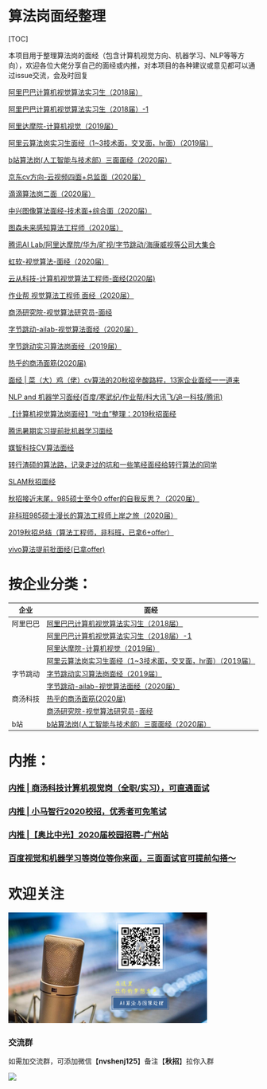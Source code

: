 # 算法岗面经整理

[TOC]

本项目用于整理算法岗的面经（包含计算机视觉方向、机器学习、NLP等等方向），欢迎各位大佬分享自己的面经或内推，对本项目的各种建议或意见都可以通过issue交流，会及时回复

[阿里巴巴计算机视觉算法实习生（2018届）](https://github.com/DWCTOD/interview/blob/master/detail/%E9%98%BF%E9%87%8C%E5%B7%B4%E5%B7%B4%E8%AE%A1%E7%AE%97%E6%9C%BA%E8%A7%86%E8%A7%89%E7%AE%97%E6%B3%95%E5%AE%9E%E4%B9%A0%E7%94%9F%EF%BC%882018%E5%B1%8A%EF%BC%89.md)

[阿里巴巴计算机视觉算法实习生（2018届）-1](https://github.com/DWCTOD/interview/blob/master/detail/%E9%98%BF%E9%87%8C%E5%B7%B4%E5%B7%B4%E8%AE%A1%E7%AE%97%E6%9C%BA%E8%A7%86%E8%A7%89%E7%AE%97%E6%B3%95%E5%AE%9E%E4%B9%A0%E7%94%9F%EF%BC%882018%E5%B1%8A%EF%BC%89-1.md)

[阿里达摩院-计算机视觉（2019届）](https://github.com/DWCTOD/interview/blob/master/detail/%E9%98%BF%E9%87%8C%E8%BE%BE%E6%91%A9%E9%99%A2-%E8%AE%A1%E7%AE%97%E6%9C%BA%E8%A7%86%E8%A7%89%EF%BC%882019%E5%B1%8A%EF%BC%89.md)

[阿里云算法岗实习生面经（1~3技术面，交叉面，hr面）（2019届）](https://github.com/DWCTOD/interview/blob/master/detail/%E9%98%BF%E9%87%8C%E4%BA%91%E7%AE%97%E6%B3%95%E5%B2%97%E9%9D%A2%E7%BB%8F%EF%BC%881~3%E6%8A%80%E6%9C%AF%E9%9D%A2%EF%BC%8C%E4%BA%A4%E5%8F%89%E9%9D%A2%EF%BC%8Chr%E9%9D%A2%EF%BC%89%EF%BC%882019%E5%B1%8A%EF%BC%89.md)

[b站算法岗(人工智能与技术部）三面面经（2020届）](https://github.com/DWCTOD/interview/blob/master/detail/b%E7%AB%99%E7%AE%97%E6%B3%95%E5%B2%97-%E4%BA%BA%E5%B7%A5%E6%99%BA%E8%83%BD%E4%B8%8E%E6%8A%80%E6%9C%AF%E9%83%A8%E4%B8%89%E9%9D%A2%E9%9D%A2%E7%BB%8F%EF%BC%882020%E5%B1%8A%EF%BC%89.md)

[京东cv方向-云视频四面+总监面（2020届）](https://github.com/DWCTOD/interview/blob/master/detail/%E4%BA%AC%E4%B8%9C20%E6%A0%A1%E6%8B%9Bcv%E6%96%B9%E5%90%91-%E4%BA%91%E8%A7%86%E9%A2%91%E3%80%90%E5%9B%9B%E9%9D%A2%2B%E6%80%BB%E7%9B%91%E9%9D%A2%E3%80%91%EF%BC%882020%E5%B1%8A%EF%BC%89.md)

[滴滴算法岗二面（2020届）](https://github.com/DWCTOD/interview/blob/master/detail/%E6%BB%B4%E6%BB%B420%E6%A0%A1%E6%8B%9B%E7%AE%97%E6%B3%95%E5%B2%97%E3%80%90%E4%BA%8C%E9%9D%A2%E3%80%91.md)

[中兴图像算法面经-技术面+综合面（2020届）](https://github.com/DWCTOD/interview/blob/master/detail/%E4%B8%AD%E5%85%B420%E6%A0%A1%E6%8B%9B%E5%9B%BE%E5%83%8F%E7%AE%97%E6%B3%95%E9%9D%A2%E7%BB%8F%E3%80%90%E6%8A%80%E6%9C%AF%E9%9D%A2%2B%E7%BB%BC%E5%90%88%E9%9D%A2%E3%80%91.md)

[图森未来感知算法工程师（2020届）](https://github.com/DWCTOD/interview/blob/master/detail/%E5%9B%BE%E6%A3%AE%E6%9C%AA%E6%9D%A5-%E6%84%9F%E7%9F%A5%E7%AE%97%E6%B3%95%E5%B7%A5%E7%A8%8B%E5%B8%88%E9%9D%A2%E7%BB%8F%EF%BC%882020%E5%B1%8A%EF%BC%89.md)

[腾讯AI Lab/阿里达摩院/华为/旷视/字节跳动/海康威视等公司大集合](https://github.com/DWCTOD/interview/blob/master/detail/%E8%85%BE%E8%AE%AFAI%20Lab%E9%98%BF%E9%87%8C%E8%BE%BE%E6%91%A9%E9%99%A2%E5%8D%8E%E4%B8%BA%E6%97%B7%E8%A7%86%E5%AD%97%E8%8A%82%E8%B7%B3%E5%8A%A8%E6%B5%B7%E5%BA%B7%E5%A8%81%E8%A7%86%E7%AD%89%E5%85%AC%E5%8F%B8%E5%A4%A7%E9%9B%86%E5%90%88%EF%BC%882020%E5%B1%8A%EF%BC%89.md)

[虹软-视觉算法-面经（2020届）](https://github.com/DWCTOD/interview/blob/master/detail/%E8%99%B9%E8%BD%AF-%E8%A7%86%E8%A7%89%E7%AE%97%E6%B3%95-%E9%9D%A2%E7%BB%8F%EF%BC%882020%E5%B1%8A%EF%BC%89.md)

[云从科技-计算机视觉算法工程师-面经(2020届)](https://github.com/DWCTOD/interview/blob/master/detail/%E4%BA%91%E4%BB%8E%E7%A7%91%E6%8A%80-%E8%AE%A1%E7%AE%97%E6%9C%BA%E8%A7%86%E8%A7%89%E7%AE%97%E6%B3%95%E5%B7%A5%E7%A8%8B%E5%B8%88-%E9%9D%A2%E7%BB%8F%EF%BC%882020%E5%B1%8A%EF%BC%89.md)

[作业帮 视觉算法工程师 面经（2020届）](https://github.com/DWCTOD/interview/blob/master/detail/%E4%BD%9C%E4%B8%9A%E5%B8%AE%20%E8%A7%86%E8%A7%89%E7%AE%97%E6%B3%95%E5%B7%A5%E7%A8%8B%E5%B8%88%20%E9%9D%A2%E7%BB%8F%EF%BC%882020%E5%B1%8A%EF%BC%89.md)

[商汤研究院-视觉算法研究员-面经](https://github.com/DWCTOD/interview/blob/master/detail/%E5%95%86%E6%B1%A4%E7%A0%94%E7%A9%B6%E9%99%A2-%E8%A7%86%E8%A7%89%E7%AE%97%E6%B3%95%E7%A0%94%E7%A9%B6%E5%91%98-%E9%9D%A2%E7%BB%8F%EF%BC%882020%E5%B1%8A%EF%BC%89.md)

[字节跳动-ailab-视觉算法面经（2020届）](https://github.com/DWCTOD/interview/blob/master/detail/%E5%AD%97%E8%8A%82%E8%B7%B3%E5%8A%A8-ailab-%E8%A7%86%E8%A7%89%E7%AE%97%E6%B3%95%E9%9D%A2%E7%BB%8F%EF%BC%882020%E5%B1%8A%EF%BC%89.md)

[字节跳动实习算法岗面经（2019届）](https://github.com/DWCTOD/interview/blob/master/detail/%E5%AD%97%E8%8A%82%E8%B7%B3%E5%8A%A8%E7%AE%97%E6%B3%95%E5%B2%97%E5%AE%9E%E4%B9%A0%E9%9D%A2%E7%BB%8F%EF%BC%882019%E5%B1%8A%EF%BC%89.md)

[热乎的商汤面筋(2020届)](https://github.com/DWCTOD/interview/blob/master/detail/%E7%83%AD%E4%B9%8E%E7%9A%84%E5%95%86%E6%B1%A4%E9%9D%A2%E7%AD%8B%EF%BC%8C%E5%A4%A7%E5%AE%B6%E4%B8%8D%E6%9D%A5%E4%B8%80%E7%A2%97%EF%BC%9F.md)

[面经 | 菜（大）鸡（佬）cv算法的20秋招辛酸路程，13家企业面经一一道来](https://github.com/DWCTOD/interview/blob/master/detail/%E8%8F%9C%EF%BC%88%E5%A4%A7%EF%BC%89%E9%B8%A1%EF%BC%88%E4%BD%AC%EF%BC%89cv%E7%AE%97%E6%B3%95%E7%9A%8420%E7%A7%8B%E6%8B%9B%E8%BE%9B%E9%85%B8%E8%B7%AF%E7%A8%8B%EF%BC%8C13%E5%AE%B6%E4%BC%81%E4%B8%9A%E9%9D%A2%E7%BB%8F%E4%B8%80%E4%B8%80%E9%81%93%E6%9D%A5.md)

[NLP and 机器学习面经(百度/寒武纪/作业帮/科大讯飞/追一科技/腾讯)](https://github.com/DWCTOD/interview/blob/master/detail/NLP%20and%20%E6%9C%BA%E5%99%A8%E5%AD%A6%E4%B9%A0%E9%9D%A2%E7%BB%8F%EF%BC%8C%E5%9B%9E%E9%A6%88%E7%89%9B%E5%AE%A2.md)

[【计算机视觉算法岗面经】“吐血”整理：2019秋招面经](https://github.com/DWCTOD/interview/blob/master/detail/%E3%80%90%E8%AE%A1%E7%AE%97%E6%9C%BA%E8%A7%86%E8%A7%89%E7%AE%97%E6%B3%95%E5%B2%97%E9%9D%A2%E7%BB%8F%E3%80%91%E2%80%9C%E5%90%90%E8%A1%80%E2%80%9D%E6%95%B4%E7%90%86%EF%BC%9A2019%E7%A7%8B%E6%8B%9B%E9%9D%A2%E7%BB%8F.md)

[腾讯暑期实习提前批机器学习面经](https://github.com/DWCTOD/interview/blob/master/detail/%E8%85%BE%E8%AE%AF%E6%9A%91%E6%9C%9F%E5%AE%9E%E4%B9%A0%E6%8F%90%E5%89%8D%E6%89%B9%E6%9C%BA%E5%99%A8%E5%AD%A6%E4%B9%A0%E9%9D%A2%E7%BB%8F.md)

[媒智科技CV算法面经](https://github.com/DWCTOD/interview/blob/master/detail/%E5%AA%92%E6%99%BA%E7%A7%91%E6%8A%80CV%E7%AE%97%E6%B3%95%E9%9D%A2%E7%BB%8F.md)

[转行渣硕的算法路，记录走过的坑和一些笔经面经给转行算法的同学](https://github.com/DWCTOD/interview/blob/master/detail/%E8%BD%AC%E8%A1%8C%E6%B8%A3%E7%A1%95%E7%9A%84%E7%AE%97%E6%B3%95%E8%B7%AF%EF%BC%8C%E8%AE%B0%E5%BD%95%E8%B5%B0%E8%BF%87%E7%9A%84%E5%9D%91%E5%92%8C%E4%B8%80%E4%BA%9B%E7%AC%94%E7%BB%8F%E9%9D%A2%E7%BB%8F%E7%BB%99%E8%BD%AC%E8%A1%8C%E7%AE%97%E6%B3%95%E7%9A%84%E5%90%8C%E5%AD%A6%EF%BC%882020%E5%B1%8A%EF%BC%89.md)

[SLAM秋招面经](https://github.com/DWCTOD/interview/blob/master/detail/SLAM%E7%A7%8B%E6%8B%9B%E9%9D%A2%E7%BB%8F%EF%BC%882020%E5%B1%8A%EF%BC%89.md)

[秋招接近末尾，985硕士至今0 offer的自我反思？（2020届）](https://github.com/DWCTOD/interview/blob/master/detail/%E7%A7%8B%E6%8B%9B%E6%8E%A5%E8%BF%91%E6%9C%AB%E5%B0%BE%EF%BC%8C985%E7%A1%95%E5%A3%AB%E8%87%B3%E4%BB%8A0%20offer%E7%9A%84%E8%87%AA%E6%88%91%E5%8F%8D%E6%80%9D%EF%BC%9F%EF%BC%882020%E5%B1%8A%EF%BC%89.md)

[非科班985硕士漫长的算法工程师上岸之旅（2020届）](https://github.com/DWCTOD/interview/blob/master/detail/%E9%9D%9E%E7%A7%91%E7%8F%AD985%E7%A1%95%E5%A3%AB%E6%BC%AB%E9%95%BF%E7%9A%84%E7%AE%97%E6%B3%95%E5%B7%A5%E7%A8%8B%E5%B8%88%E4%B8%8A%E5%B2%B8%E4%B9%8B%E6%97%85%EF%BC%882020%E5%B1%8A%EF%BC%89.md)

[2019秋招总结（算法工程师，非科班，已拿6+offer）](https://github.com/DWCTOD/interview/blob/master/detail/2019%E7%A7%8B%E6%8B%9B%E6%80%BB%E7%BB%93%EF%BC%88%E7%AE%97%E6%B3%95%E5%B7%A5%E7%A8%8B%E5%B8%88%EF%BC%8C%E9%9D%9E%E7%A7%91%E7%8F%AD%EF%BC%8C%E5%B7%B2%E6%8B%BF6%2Boffer%EF%BC%89%20.md)

[vivo算法提前批面经(已拿offer)](https://github.com/DWCTOD/interview/blob/master/detail/vivo%E7%AE%97%E6%B3%95%E6%8F%90%E5%89%8D%E6%89%B9%E9%9D%A2%E7%BB%8F(%E5%B7%B2%E6%8B%BFoffer).md)

# 按企业分类：

| 企业     | 面经                                                         |
| -------- | ------------------------------------------------------------ |
| 阿里巴巴 | [阿里巴巴计算机视觉算法实习生（2018届）](https://github.com/DWCTOD/interview/blob/master/detail/%E9%98%BF%E9%87%8C%E5%B7%B4%E5%B7%B4%E8%AE%A1%E7%AE%97%E6%9C%BA%E8%A7%86%E8%A7%89%E7%AE%97%E6%B3%95%E5%AE%9E%E4%B9%A0%E7%94%9F%EF%BC%882018%E5%B1%8A%EF%BC%89.md) |
|          | [阿里巴巴计算机视觉算法实习生（2018届）-1](https://github.com/DWCTOD/interview/blob/master/detail/%E9%98%BF%E9%87%8C%E5%B7%B4%E5%B7%B4%E8%AE%A1%E7%AE%97%E6%9C%BA%E8%A7%86%E8%A7%89%E7%AE%97%E6%B3%95%E5%AE%9E%E4%B9%A0%E7%94%9F%EF%BC%882018%E5%B1%8A%EF%BC%89-1.md) |
|          | [阿里达摩院-计算机视觉（2019届）](https://github.com/DWCTOD/interview/blob/master/detail/%E9%98%BF%E9%87%8C%E8%BE%BE%E6%91%A9%E9%99%A2-%E8%AE%A1%E7%AE%97%E6%9C%BA%E8%A7%86%E8%A7%89%EF%BC%882019%E5%B1%8A%EF%BC%89.md) |
|          | [阿里云算法岗实习生面经（1~3技术面，交叉面，hr面）（2019届）](https://github.com/DWCTOD/interview/blob/master/detail/%E9%98%BF%E9%87%8C%E4%BA%91%E7%AE%97%E6%B3%95%E5%B2%97%E9%9D%A2%E7%BB%8F%EF%BC%881~3%E6%8A%80%E6%9C%AF%E9%9D%A2%EF%BC%8C%E4%BA%A4%E5%8F%89%E9%9D%A2%EF%BC%8Chr%E9%9D%A2%EF%BC%89%EF%BC%882019%E5%B1%8A%EF%BC%89.md) |
| 字节跳动 | [字节跳动实习算法岗面经（2019届）](https://github.com/DWCTOD/interview/blob/master/detail/%E5%AD%97%E8%8A%82%E8%B7%B3%E5%8A%A8%E7%AE%97%E6%B3%95%E5%B2%97%E5%AE%9E%E4%B9%A0%E9%9D%A2%E7%BB%8F%EF%BC%882019%E5%B1%8A%EF%BC%89.md) |
|          | [字节跳动-ailab-视觉算法面经（2020届）](https://github.com/DWCTOD/interview/blob/master/detail/%E5%AD%97%E8%8A%82%E8%B7%B3%E5%8A%A8-ailab-%E8%A7%86%E8%A7%89%E7%AE%97%E6%B3%95%E9%9D%A2%E7%BB%8F%EF%BC%882020%E5%B1%8A%EF%BC%89.md) |
| 商汤科技 | [热乎的商汤面筋(2020届)](https://github.com/DWCTOD/interview/blob/master/detail/%E7%83%AD%E4%B9%8E%E7%9A%84%E5%95%86%E6%B1%A4%E9%9D%A2%E7%AD%8B%EF%BC%8C%E5%A4%A7%E5%AE%B6%E4%B8%8D%E6%9D%A5%E4%B8%80%E7%A2%97%EF%BC%9F.md) |
|          | [商汤研究院-视觉算法研究员-面经](https://github.com/DWCTOD/interview/blob/master/detail/%E5%95%86%E6%B1%A4%E7%A0%94%E7%A9%B6%E9%99%A2-%E8%A7%86%E8%A7%89%E7%AE%97%E6%B3%95%E7%A0%94%E7%A9%B6%E5%91%98-%E9%9D%A2%E7%BB%8F%EF%BC%882020%E5%B1%8A%EF%BC%89.md) |
| b站      | [b站算法岗(人工智能与技术部）三面面经（2020届）](https://github.com/DWCTOD/interview/blob/master/detail/b%E7%AB%99%E7%AE%97%E6%B3%95%E5%B2%97-%E4%BA%BA%E5%B7%A5%E6%99%BA%E8%83%BD%E4%B8%8E%E6%8A%80%E6%9C%AF%E9%83%A8%E4%B8%89%E9%9D%A2%E9%9D%A2%E7%BB%8F%EF%BC%882020%E5%B1%8A%EF%BC%89.md) |



# 内推：

### [内推 | 商汤科技计算机视觉岗（全职/实习），可直通面试](https://mp.weixin.qq.com/s?__biz=MzU4NTY4Mzg1Mw==&mid=2247485715&idx=3&sn=d78c76515764bd50d366ef58f4fb5789&chksm=fd878ff1caf006e7c06e2d82d4448442b45dff080cdfbe27e3261db1dd625cc5f0f63a87ba80&scene=27#wechat_redirect)

### [内推 | 小马智行2020校招，优秀者可免笔试](https://mp.weixin.qq.com/s?__biz=MzU4NTY4Mzg1Mw==&mid=2247485707&idx=2&sn=726c645a69048fb45b958f94577b10c1&chksm=fd878fe9caf006ff32f7180c0158d58e30e797a20c4947f987e7701759864ceb3065f150b114&scene=27#wechat_redirect)

### [内推 |【奥比中光】2020届校园招聘-广州站](https://mp.weixin.qq.com/s?__biz=MzU4NTY4Mzg1Mw==&mid=2247485554&idx=3&sn=4f39fffb01c003f0509321dc63ce507e&chksm=fd878e90caf00786e386f9f5dc5e6791f92c0b26cc7e8a825a025f3b816c674920490f81d609&token=1942161714&lang=zh_CN#rd)

### [百度视觉和机器学习等岗位等你来面，三面面试官可提前勾搭～](https://mp.weixin.qq.com/s?__biz=MzU4NTY4Mzg1Mw==&mid=2247485554&idx=2&sn=0587b6b9a01c1853516304aa323a279b&chksm=fd878e90caf00786b6590db545bd83e0f291ffa06493d113966931674b8623ebe2a57a7ebe00&token=1942161714&lang=zh_CN#rd)



# 欢迎关注

<img src="./detail/AI_study.jpg" width=400>

### 交流群

如需加交流群，可添加微信【**nvshenj125**】备注【**秋招**】拉你入群

<img src="https://mmbiz.qpic.cn/mmbiz_jpg/7jnsg27ZEVFibAmNW4tsN1v4O0icUVSxsDeqp3gXaa0zbLGafDw9onibJBqNmthI7jgcX0UDwuFaNbLGKAsp6ASOw/640?wx_fmt=jpeg&tp=webp&wxfrom=5&wx_lazy=1&wx_co=1" width=200>



